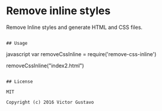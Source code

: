 # Remove inline styles

Remove Inline styles and generate HTML and CSS files.

```

## Usage

```
javascript
var removeCssInline = require('remove-css-inline')

removeCssInline("index2.html")

```

## License

MIT

Copyright (c) 2016 Victor Gustavo
